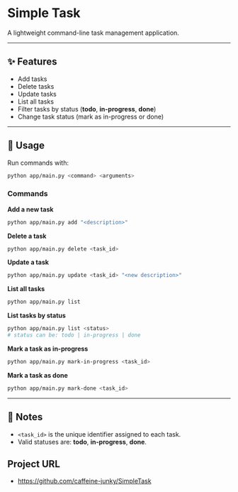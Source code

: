 # Simple Task

A lightweight command-line task management application.

---

## ✨ Features
- Add tasks  
- Delete tasks  
- Update tasks  
- List all tasks  
- Filter tasks by status (**todo**, **in-progress**, **done**)  
- Change task status (mark as in-progress or done)  

---

## 🚀 Usage

Run commands with:

```bash
python app/main.py <command> <arguments>
```

### Commands

**Add a new task**
```bash
python app/main.py add "<description>"
```

**Delete a task**
```bash
python app/main.py delete <task_id>
```

**Update a task**
```bash
python app/main.py update <task_id> "<new description>"
```

**List all tasks**
```bash
python app/main.py list
```

**List tasks by status**
```bash
python app/main.py list <status>
# status can be: todo | in-progress | done
```

**Mark a task as in-progress**
```bash
python app/main.py mark-in-progress <task_id>
```

**Mark a task as done**
```bash
python app/main.py mark-done <task_id>
```

---

## 📌 Notes
- `<task_id>` is the unique identifier assigned to each task.  
- Valid statuses are: **todo**, **in-progress**, **done**.  


## Project URL
- https://github.com/caffeine-junky/SimpleTask

